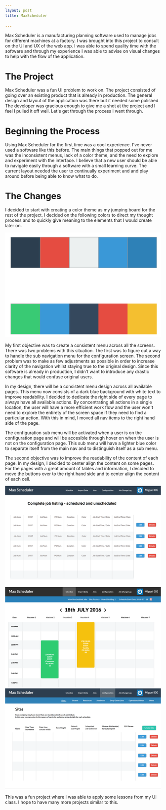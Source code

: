 ```yaml
---
layout: post
title: MaxScheduler

---
```

Max Scheduler is a manufacturing planning software used to manage jobs for different machines at a factory. I was brought into this project to consult on the UI and UX of the web app. I was able to spend quality time with the software and through my experience I was able to advise on visual changes to help with the flow of the application.

# The Project

Max Scheduler was a fun UI problem to work on. The project consisted of going over an existing product that is already in production. The general design and layout of the application was there but it needed some polished. The developer was gracious enough to give me a shot at the project and I feel I pulled it off well. Let's get through the process I went through.


# Beginning the Process

Using Max Scheduler for the first time was a cool experience. I've never used a software like this before. The main things that popped out for me was the inconsistent menus, lack of a color theme, and the need to explore and experiment with the interface. I believe that a new user should be able to navigate easily through a software with a small learning curve. The current layout needed the user to continually experiment and and play around before being able to know what to do.

# The Changes

I decided to start with creating a color theme as my jumping board for the rest of the project. I decided on the following colors to direct my thought process and to quickly give meaning to the elements that I would create later on.

<img src="/img/maxschedulercolors.png">

My first objective was to create a consistent menu across all the screens. There was two problems with this situation. The first was to figure out a way to handle the sub navigation menu for the configuration screen. The second problem was to make as few adjustments as possible in order to increase clarity of the navigation whilst staying true to the original design. Since this software is already in production, I didn't want to introduce any drastic changes that would confuse original users. 

In my design, there will be a consistent menu design across all available pages. This menu now consists of a dark blue background with white text to improve readability. I decided to dedicate the right side of every page to always have all available actions. By concentrating all actions in a single location, the user will have a more efficient work flow and the user won't need to explore the entirety of the screen space if they need to find a particular action. With this in mind, I moved all nav items to the right hand side of the page.

The configuration sub menu will be activated when a user is on the configuration page and will be accesible through hover on when the user is not on the configuration page. This sub menu will have a lighter blue color to separate itself from the main nav and to distinguish itself as a sub menu.

The second objective was to improve the readability of the content of each page. In my design, I decided to center align the content on some pages. For the pages with a great amount of tables and information, I decided to move the buttons over to the right hand side and to center align the content of each cell. 

<img src="/img/maxscheduler1.png">

<img src="/img/maxscheduler.png">

<img src="/img/maxscheduler2.png">

This was a fun project where I was able to apply some lessons from my UI class. I hope to have many more projects similar to this.